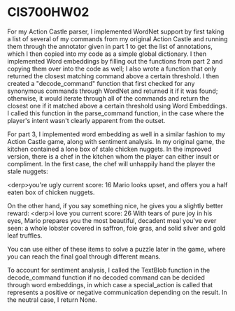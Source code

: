 # CIS700HW02
For my Action Castle parser, I implemented WordNet support by first taking a list of several of my commands from my original Action Castle and running them through the annotator given in part 1 to get the list of annotations, which I then copied into my code as a simple global dictionary. I then implemented Word embeddings by filling out the functions from part 2 and copying them over into the code as well; I also wrote a function that only returned the closest matching command above a certain threshold. I then created a "decode_command" function that first checked for any synonymous commands through WordNet and returned it if it was found; otherwise, it would iterate through all of the commands and return the closest one if it matched above a certain threshold using Word Embeddings. I called this function in the parse_command function, in the case where the player's intent wasn't clearly apparent from the outset.

For part 3, I implemented word embedding as well in a similar fashion to my Action Castle game, along with sentiment analysis. In my original game, the kitchen contained a lone box of stale chicken nuggets. In the improved version, there is a chef in the kitchen whom the player can either insult or compliment. In the first case, the chef will unhappily hand the player the stale nuggets:

&lt;derp>you're ugly
current score:  16
Mario looks upset, and offers you a half eaten box of chicken nuggets.

On the other hand, if you say something nice, he gives you a slightly better reward:
&lt;derp>i love you
current score:  26
With tears of pure joy in his eyes, Mario prepares you the most
                    beautiful, decadent meal you've ever seen: a whole lobster covered in saffron, foie gras, 
                    and solid silver and gold leaf truffles.

You can use either of these items to solve a puzzle later in the game, where you can reach the final goal through different means.

To account for sentiment analysis, I called the TextBlob function in the decode_command function if no decoded command can be decided through word embeddings, in which case a special_action is called that represents a positive or negative communication depending on the result. In the neutral case, I return None.

